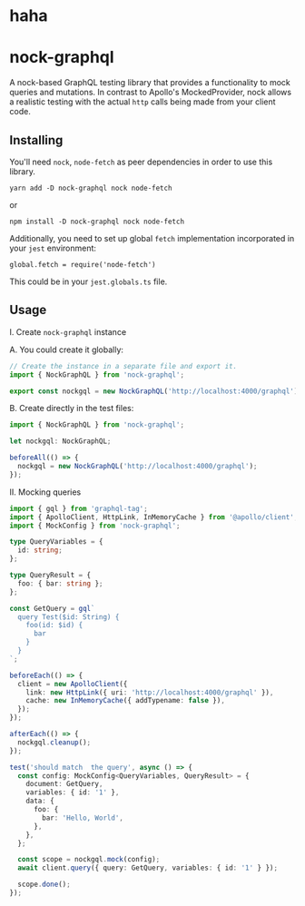 # haha
# nock-graphql

A nock-based GraphQL testing library that provides a functionality to mock queries and mutations.
In contrast to Apollo's MockedProvider, nock allows a realistic testing with the actual `http` calls being made from your client code.

## Installing

You\'ll need `nock`, `node-fetch` as peer dependencies in order to use this library.

```
yarn add -D nock-graphql nock node-fetch
```

or

```
npm install -D nock-graphql nock node-fetch
```

Additionally, you need to set up global `fetch` implementation incorporated in your `jest` environment:

```
global.fetch = require('node-fetch')
```

This could be in your `jest.globals.ts` file.

## Usage

I. Create `nock-graphql` instance

A. You could create it globally:

```typescript
// Create the instance in a separate file and export it.
import { NockGraphQL } from 'nock-graphql';

export const nockgql = new NockGraphQL('http://localhost:4000/graphql');
```

B. Create directly in the test files:

```typescript
import { NockGraphQL } from 'nock-graphql';

let nockgql: NockGraphQL;

beforeAll(() => {
  nockgql = new NockGraphQL('http://localhost:4000/graphql');
});
```

II. Mocking queries

```typescript
import { gql } from 'graphql-tag';
import { ApolloClient, HttpLink, InMemoryCache } from '@apollo/client';
import { MockConfig } from 'nock-graphql';

type QueryVariables = {
  id: string;
};

type QueryResult = {
  foo: { bar: string };
};

const GetQuery = gql`
  query Test($id: String) {
    foo(id: $id) {
      bar
    }
  }
`;

beforeEach(() => {
  client = new ApolloClient({
    link: new HttpLink({ uri: 'http://localhost:4000/graphql' }),
    cache: new InMemoryCache({ addTypename: false }),
  });
});

afterEach(() => {
  nockgql.cleanup();
});

test('should match  the query', async () => {
  const config: MockConfig<QueryVariables, QueryResult> = {
    document: GetQuery,
    variables: { id: '1' },
    data: {
      foo: {
        bar: 'Hello, World',
      },
    },
  };

  const scope = nockgql.mock(config);
  await client.query({ query: GetQuery, variables: { id: '1' } });

  scope.done();
});
```
